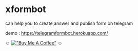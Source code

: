 # xformbot
can help you to create,answer and publish form on telegram

demo : https://telegramformbot.herokuapp.com/


:relaxed:
[!["Buy Me A Coffee"](https://www.buymeacoffee.com/assets/img/custom_images/orange_img.png)](https://www.buymeacoffee.com/cibilex "could you buy me a coffe : )")
:relaxed:
